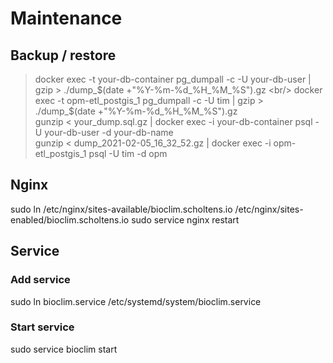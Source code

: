 # Maintenance
## Backup / restore
> docker exec -t your-db-container pg_dumpall -c -U your-db-user | gzip > ./dump_$(date +"%Y-%m-%d_%H_%M_%S").gz <br/>
> docker exec -t opm-etl_postgis_1  pg_dumpall -c -U tim | gzip > ./dump_$(date +"%Y-%m-%d_%H_%M_%S").gz <br/>
> gunzip < your_dump.sql.gz | docker exec -i your-db-container psql -U your-db-user -d your-db-name <br/>
> gunzip < dump_2021-02-05_16_32_52.gz | docker exec -i opm-etl_postgis_1  psql -U tim -d opm <br/>

## Nginx
sudo ln /etc/nginx/sites-available/bioclim.scholtens.io /etc/nginx/sites-enabled/bioclim.scholtens.io
sudo service nginx restart
## Service
### Add service
sudo ln bioclim.service /etc/systemd/system/bioclim.service 
 
### Start service
sudo service bioclim start
 
 

